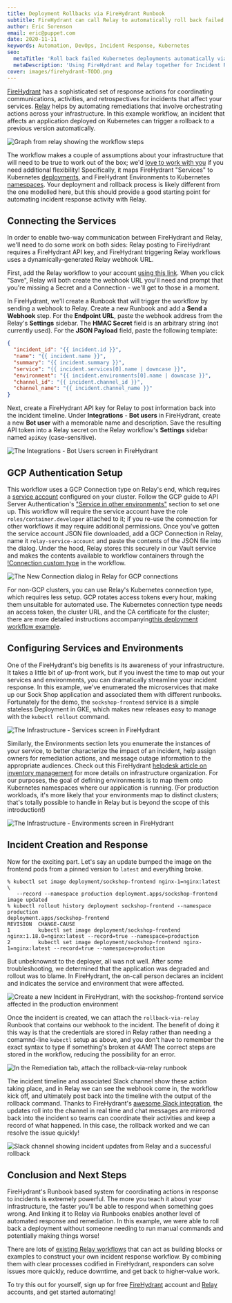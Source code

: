 ```yaml
---
title: Deployment Rollbacks via FireHydrant Runbook
subtitle: FireHydrant can call Relay to automatically roll back failed deployments
author: Eric Sorenson
email: eric@puppet.com
date: 2020-11-11
keywords: Automation, DevOps, Incident Response, Kubernetes
seo:
  metaTitle: 'Roll back failed Kubernetes deployments automatically via FireHydrant Runbooks'
  metaDescription: 'Using FireHydrant and Relay together for Incident Reponse on Kubernetes'
cover: images/firehydrant-TODO.png
---
```


[FireHydrant](https://firehydrant.io) has a sophisticated set of response actions for coordinating communications, activities, and retrospectives for incidents that affect your services. [Relay](https://relay.sh) helps by automating remediations that involve orchestrating actions across your infrastructure. In this example workflow, an incident that affects an application deployed on Kubernetes can trigger a rollback to a previous version automatically.

![Graph from relay showing the workflow steps](images/firehydrant-graph.png)

The workflow makes a couple of assumptions about your infrastructure that will need to be true to work out of the box; we'd [love to work with you](https://github.com/puppetlabs/relay/issues/new) if you need additional flexibility! Specifically, it maps FireHydrant "Services" to Kubernetes [deployments](https://cloud.google.com/kubernetes-engine/docs/concepts/deployment), and FireHydrant Environments to Kubernetes [namespaces](https://kubernetes.io/docs/concepts/overview/working-with-objects/namespaces/). Your deployment and rollback process is likely different from the one modelled here, but this should provide a good starting point for automating incident response activity with Relay.

## Connecting the Services

In order to enable two-way communication between FireHydrant and Relay, we'll need to do some work on both sides: Relay posting to FireHydrant requires a FireHydrant API key, and FireHydrant triggering Relay workflows uses a dynamically-generated Relay webhook URL.

First, add the Relay workflow to your account [using this link](https://app.relay.sh/create-workflow?workflowName=firehydrant-rollback&initialContentURL=https%3A%2F%2Fraw.githubusercontent.com%2Fpuppetlabs%2Frelay-workflows%2Fmaster%2Ffirehydrant-rollback%2Ffirehydrant-rollback.yaml). When you click "Save", Relay will both create the webhook URL you'll need and prompt that you're missing a Secret and a Connection - we'll get to those in a moment.

In FireHydrant, we'll create a Runbook that will trigger the workflow by sending a webhook to Relay. Create a new Runbook and add a **Send a Webhook** step. For the **Endpoint URL**, paste the webhook address from the Relay's **Settings** sidebar. The **HMAC Secret** field is an arbitrary string (not currently used). For the **JSON Payload** field, paste the following template:

```json
{
  "incident_id": "{{ incident.id }}",
  "name": "{{ incident.name }}",
  "summary": "{{ incident.summary }}",
  "service": "{{ incident.services[0].name | downcase }}",
  "environment": "{{ incident.environments[0].name | downcase }}",
  "channel_id": "{{ incident.channel_id }}",
  "channel_name": "{{ incident.channel_name }}"
}
```

Next, create a FireHydrant API key for Relay to post information back into the incident timeline. Under **Integrations** - **Bot users** in FireHydrant, create a new **Bot user** with a memorable name and description. Save the resulting API token into a Relay secret on the Relay workflow's **Settings** sidebar named `apiKey` (case-sensitive).

![The Integrations - Bot Users screen in FireHydrant](images/firehydrant-bot-user.png)

## GCP Authentication Setup

This workflow uses a GCP Connection type on Relay's end, which requires a [service account](https://kubernetes.io/docs/reference/access-authn-authz/authentication/#service-account-tokens)
configured on your cluster. Follow the GCP guide to API Server Authentication's ["Service in other environments"](https://cloud.google.com/kubernetes-engine/docs/how-to/api-server-authentication#service_in_other_environments) section to set one up. This workflow will require the service account have the role `roles/container.developer` attached to it; if you re-use the connection for other workflows it may require additional permissions. Once you've gotten the service account JSON file downloaded, add a GCP Connection in Relay, name it `relay-service-account` and paste the contents of the JSON file into the dialog. Under the hood, Relay stores this securely in our Vault service and makes the contents available to workflow containers through the [!Connection custom type](https://relay.sh/docs/using-workflows/managing-connections/) in the workflow. 

![The New Connection dialog in Relay for GCP connections](images/firehydrant-new-connection.png)

For non-GCP clusters, you can use Relay's Kubernetes connection type, which requires less setup. GCP rotates access tokens every hour, making them unsuitable for automated use. The Kubernetes connection type needs an access token, the cluster URL, and the CA certificate for the cluster; there are more detailed instructions accompanying[this deployment workflow example](https://github.com/puppetlabs/relay-workflows/tree/master/kubectl-apply-on-dockerhub-push).

## Configuring Services and Environments

One of the FireHydrant's big benefits is its awareness of your infrastructure. It takes a little bit of up-front work, but if you invest the time to map out your services and environments, you can dramatically streamline your incident response. In this example, we've enumerated the microservices that make up our Sock Shop application and associated them with different runbooks. Fortunately for the demo, the `sockshop-frontend` service is a simple stateless Deployment in GKE, which makes new releases easy to manage with the `kubectl rollout` command. 

![The Infrastructure - Services screen in FireHydrant](images/firehydrant-sockshop-service.png)

Similarly, the Environments section lets you enumerate the instances of your service, to better characterize the impact of an incident, help assign owners for remediation actions, and message outage information to the appropriate audiences. Check out this FireHydrant [helpdesk article on inventory management](https://help.firehydrant.io/en/articles/4192249-inventory-management-functionalities-services-and-environments) for more details on infrastructure organization. For our purposes, the goal of defining environments is to map them onto Kubernetes namespaces where our application is running. (For production workloads, it's more likely that your environments map to distinct clusters; that's totally possible to handle in Relay but is beyond the scope of this introduction!) 

![The Infrastructure - Environments screen in FireHydrant](images/firehydrant-environments.png)

## Incident Creation and Response

Now for the exciting part. Let's say an update bumped the image on the frontend pods from a pinned version to `latest` and everything broke.

```
% kubectl set image deployment/sockshop-frontend nginx-1=nginx:latest \
   --record --namespace production deployment.apps/sockshop-frontend 
image updated
% kubectl rollout history deployment sockshop-frontend --namespace production
deployment.apps/sockshop-frontend
REVISION  CHANGE-CAUSE
1         kubectl set image deployment/sockshop-frontend nginx:1.18.0=nginx:latest --record=true --namespace=production
2         kubectl set image deployment/sockshop-frontend nginx-1=nginx:latest --record=true --namespace=production
```

But unbeknownst to the deployer, all was not well. After some troubleshooting, we determined that the application was degraded and rollout was to blame. In FireHydrant, the on-call person declares an incident and indicates the service and environment that were affected.

![Create a new Incident in FireHydrant, with the sockshop-frontend service affected in the production environment](images/firehydrant-new-incident.png)

Once the incident is created, we can attach the `rollback-via-relay` Runbook that contains our webhook to the incident. The benefit of doing it this way is that the credentials are stored in Relay rather than needing a comamnd-line `kubectl` setup as above, and you don't have to remember the exact syntax to type if something's broken at 4AM! The correct steps are stored in the workflow, reducing the possibility for an error.

![In the Remediation tab, attach the rollback-via-relay runbook](images/firehydrant-attach.png)

The incident timeline and associated Slack channel show these action taking place, and in Relay we can see the webhook come in, the workflow kick off, and ultimately post back into the timeline with the output of the rollback command. Thanks to FireHydrant's [awesome Slack integration](https://help.firehydrant.io/en/articles/2862753-integrating-with-slack), the updates roll into the channel in real time and chat messages are mirrored back into the incident so teams can coordinate their activities and keep a record of what happened. In this case, the rollback worked and we can resolve the issue quickly!

![Slack channel showing incident updates from Relay and a successful rollback](images/firehydrant-slack-resolved.png)

## Conclusion and Next Steps

FireHydrant's Runbook based system for coordinating actions in response to incidents is extremely powerful. The more you teach it about your infrastructure, the faster you'll be able to respond when something goes wrong. And linking it to Relay via Runbooks enables another level of automated response and remediation. In this example, we were able to roll back a deployment without someone needing to run manual commands and potentially making things worse!

There are lots of [existing Relay workflows](https://relay.sh/workflows/) that can act as building blocks or examples to construct your own incident response workflow. By combining them with clear processes codified in FireHydrant, responders can solve issues more quickly, reduce downtime, and get back to higher-value work. 

To try this out for yourself, sign up for free [FireHydrant](https://firehydrant.io) account and [Relay](https://relay.sh) accounts, and get started automating!
